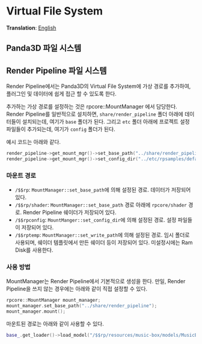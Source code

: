 # Virtual File System
**Translation**: [English](../virtual_filesystem)

## Panda3D 파일 시스템


## Render Pipeline 파일 시스템
Render Pipeline에서는 Panda3D의 Virtual File System에 가상 경로를 추가하여, 플러그인 및 데이터에 쉽게 접근 할 수 있도록 한다.

추가하는 가상 경로를 설정하는 것은 rpcore::MountManager 에서 담당한다. Render Pipeline를 일반적으로 설치하면,
`share/render_pipeline` 폴더 아래에 데이터들이 설치되는데, 여기가 `base` 폴더가 된다.
그리고 `etc` 폴더 아래에 프로젝트 설정 파일들이 추가되는데, 여기가 `config` 폴더가 된다.

예시 코드는 아래와 같다.
```cpp
render_pipeline->get_mount_mgr()->set_base_path("../share/render_pipeline");
render_pipeline->get_mount_mgr()->set_config_dir("../etc/rpsamples/default");
```

### 마운트 경로
- `/$$rp`: `MountManager::set_base_path`에 의해 설정된 경로. 데이터가 저장되어 있다.
- `/$$rp/shader`: `MountManager::set_base_path` 경로 아래에 `rpcore/shader` 경로.
Render Pipeline 쉐이더가 저장되어 있다.
- `/$$rpconfig`: `MountManger::set_config_dir`에 의해 설정된 경로. 설정 파일들이 저장되어 있다.
- `/$$rptemp`: `MountManager::set_write_path`에 의해 설정된 경로. 임시 폴더로 사용되며,
쉐이더 템플릿에서 만든 쉐이더 등이 저장되어 있다. 미설정시에는 Ram Disk를 사용한다.

### 사용 방법
MountManager는 Render Pipeline에서 기본적으로 생성을 한다. 만일, Render Pipeline을 쓰지 않는 경우에는
아래와 같이 직접 설정할 수 있다.
```cpp
rpcore::MountManager mount_manager;
mount_manager.set_base_path("../share/render_pipeline");
mount_manager.mount();
```

마운트된 경로는 아래와 같이 사용할 수 있다.
```cpp
base_.get_loader()->load_model("/$$rp/resources/music-box/models/MusicBox");
```
